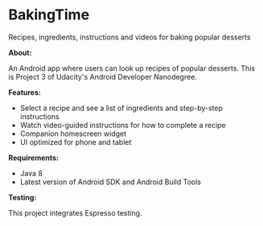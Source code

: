 # BakingTime
Recipes, ingredients, instructions and videos for baking popular desserts

**About:**

An Android app where users can look up recipes of popular desserts. 
This is Project 3 of Udacity's Android Developer Nanodegree.

**Features:**

- Select a recipe and see a list of ingredients and step-by-step instructions
- Watch video-guided instructions for how to complete a recipe
- Companion homescreen widget
- UI optimized for phone and tablet

**Requirements:**

- Java 8
- Latest version of Android SDK and Android Build Tools

**Testing:**

This project integrates Espresso testing.
